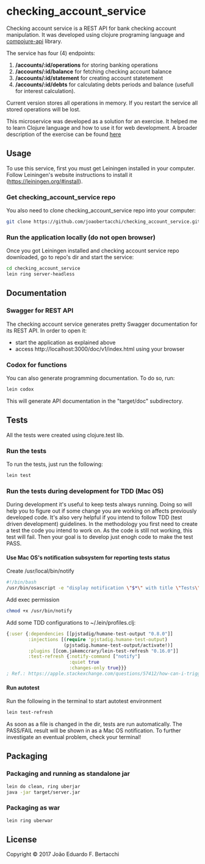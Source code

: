 # checking_account_service

Checking account service is a REST API for bank checking account manipulation. It was developed using clojure
programing language and [compojure-api](https://github.com/metosin/compojure-api) library.

The service has four (4) endpoints:
1. **/accounts/:id/operations** for storing banking operations
1. **/accounts/:id/balance** for fetching checking account balance
1. **/accounts/:id/statement** for creating account statetement
1. **/accounts/:id/debts** for calculating debts periods and balance (usefull for interest calculation).

Current version stores all operations in memory. If you restart the service all stored operations will be lost.

This microservice was developed as a solution for an exercise. It helped me to learn Clojure language and how to
use it for web development.
A broader description of the exercise can be found
[here](https://github.com/joaobertacchi/checking_account_service/blob/master/exercise.txt)

## Usage

To use this service, first you must get Leiningen installed in your computer. Follow Leiningen's website
instructions to install it (https://leiningen.org/#install).

### Get checking_account_service repo ###

You also need to clone checking_account_service repo into your computer:
```bash
git clone https://github.com/joaobertacchi/checking_account_service.git
```

### Run the application locally (do not open browser)

Once you got Leiningen installed and checking account service repo downloaded, go to repo's dir and start the
service:

```bash
cd checking_account_service
lein ring server-headless
```

## Documentation

### Swagger for REST API
The checking account service generates pretty Swagger documentation for its REST API.
In order to open it:
- start the application as explained above
- access http://localhost:3000/doc/v1/index.html using your browser

### Codox for functions
You can also generate programming documentation. To do so, run:

```bash
lein codox
```

This will generate API documentation in the "target/doc" subdirectory.

## Tests
All the tests were created using clojure.test lib.

### Run the tests
To run the tests, just run the following:
```bash
lein test
```

### Run the tests during development for TDD (Mac OS)
During development it's useful to keep tests always running. Doing so will help you to figure out if
some change you are working on affects previously developed code. It's also very helpful if you intend
to follow TDD (test driven development) guidelines. In the methodology you first need to create a test
the code you intend to work on. As the code is still not working, this test will fail. Then your goal
is to develop just enogh code to make the test PASS.

#### Use Mac OS's notification subsystem for reporting tests status
Create /usr/local/bin/notify
```bash
#!/bin/bash
/usr/bin/osascript -e "display notification \"$*\" with title \"Tests\""
```

Add exec permission
```bash
chmod +x /usr/bin/notify
```

Add some TDD configurations to ~/.lein/profiles.clj:
```clojure
{:user {:dependencies [[pjstadig/humane-test-output "0.8.0"]]
        :injections [(require 'pjstadig.humane-test-output)
                     (pjstadig.humane-test-output/activate!)]
        :plugins [[com.jakemccrary/lein-test-refresh "0.16.0"]]
        :test-refresh {:notify-command ["notify"]
                       :quiet true
                       :changes-only true}}}
; Ref.: https://apple.stackexchange.com/questions/57412/how-can-i-trigger-a-notification-center-notification-from-an-applescript-or-shel
```

#### Run autotest
Run the following in the terminal to start autotest environment

```bash
lein test-refresh
```

As soon as a file is changed in the dir, tests are run automatically. The PASS/FAIL result will be shown in
as a Mac OS notification. To further investigate an eventual problem, check your terminal!

## Packaging

### Packaging and running as standalone jar

```bash
lein do clean, ring uberjar
java -jar target/server.jar
```

### Packaging as war
```bash
lein ring uberwar
```

## License

Copyright © 2017 João Eduardo F. Bertacchi
